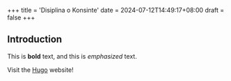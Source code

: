 +++
title = 'Disiplina o Konsinte'
date = 2024-07-12T14:49:17+08:00
draft = false
+++
## Introduction

This is **bold** text, and this is *emphasized* text.

Visit the [Hugo](https://gohugo.io) website!
